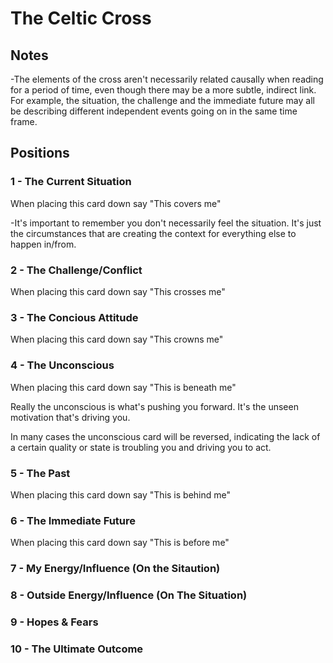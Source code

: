 # The Celtic Cross

## Notes

-The elements of the cross aren't necessarily related causally when reading for a period of time, even though there may be a more subtle, indirect link. For example, the situation, the challenge and the immediate future may all be describing different independent events going on in the same time frame.



## Positions


### 1 - The Current Situation

When placing this card down say "This covers me"

-It's important to remember you don't necessarily feel the situation. It's just the circumstances that are creating the context for everything else to happen in/from.



### 2 - The Challenge/Conflict

When placing this card down say "This crosses me"



### 3 - The Concious Attitude

When placing this card down say "This crowns me"



### 4 - The Unconscious

When placing this card down say "This is beneath me"

Really the unconscious is what's pushing you forward. It's the unseen motivation that's driving you.

In many cases the unconscious card will be reversed, indicating the lack of a certain quality or state is troubling you and driving you to act.



### 5 - The Past

When placing this card down say "This is behind me"



### 6 - The Immediate Future

When placing this card down say "This is before me"



### 7 - My Energy/Influence (On the Sitaution)



### 8 - Outside Energy/Influence (On The Situation)



### 9 - Hopes & Fears



### 10 - The Ultimate Outcome


